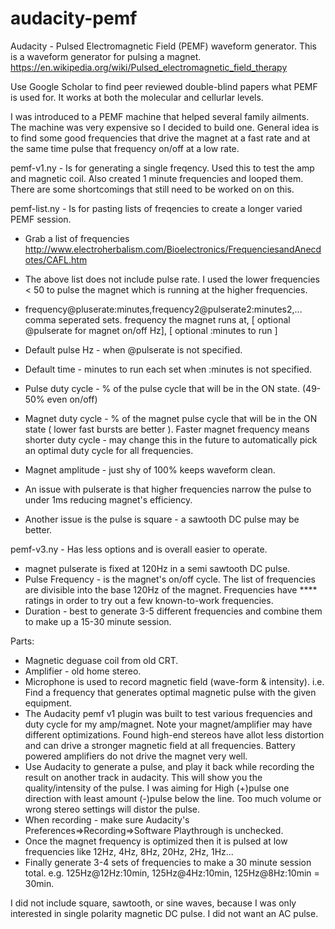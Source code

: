 # audacity-pemf
Audacity - Pulsed Electromagnetic Field (PEMF) waveform generator.  This is a waveform generator for pulsing a magnet.
https://en.wikipedia.org/wiki/Pulsed_electromagnetic_field_therapy

Use Google Scholar to find peer reviewed double-blind papers what PEMF is used for.  It works at both the molecular and cellurlar levels.

I was introduced to a PEMF machine that helped several family ailments.  The machine was very expensive so I decided to build one.  General idea is to find some good frequencies that drive the magnet at a fast rate and at the same time pulse that frequency on/off at a low rate.

pemf-v1.ny - Is for generating a single freqency.  Used this to test the amp and magnetic coil.  Also created 1 minute frequencies and looped them.  There are some shortcomings that still need to be worked on on this.

pemf-list.ny - Is for pasting lists of freqencies to create a longer varied PEMF session.
 - Grab a list of frequencies http://www.electroherbalism.com/Bioelectronics/FrequenciesandAnecdotes/CAFL.htm
 - The above list does not include pulse rate.  I used the lower frequencies < 50 to pulse the magnet which is running at the higher frequencies.
 - frequency@pluserate:minutes,frequency2@pulserate2:minutes2,... comma seperated sets.  frequency the magnet runs at, [ optional @pulserate for magnet on/off Hz], [ optional :minutes to run ]
 - Default pulse Hz - when @pulserate is not specified.
 - Default time - minutes to run each set when :minutes is not specified.
 - Pulse duty cycle - % of the pulse cycle that will be in the ON state. (49-50% even on/off)
 - Magnet duty cycle - % of the magnet pulse cycle that will be in the ON state ( lower fast bursts are better ).  Faster magnet frequency means shorter duty cycle - may change this in the future to automatically pick an optimal duty cycle for all frequencies.
 - Magnet amplitude - just shy of 100% keeps waveform clean.

 - An issue with pulserate is that higher frequencies narrow the pulse to under 1ms reducing magnet's efficiency.
 - Another issue is the pulse is square - a sawtooth DC pulse may be better.


pemf-v3.ny - Has less options and is overall easier to operate.
 - magnet pulserate is fixed at 120Hz in a semi sawtooth DC pulse.
 - Pulse Frequency - is the magnet's  on/off cycle.  The list of frequencies are divisible into the base 120Hz of the magnet.  Frequencies have **** ratings in order to try out a few known-to-work frequencies.
 - Duration - best to generate 3-5 different frequencies and combine them to make up a 15-30 minute session.
 

Parts:
 - Magnetic deguase coil from old CRT.
 - Amplifier - old home stereo.
 - Microphone is used to record magnetic field (wave-form & intensity). i.e. Find a frequency that generates optimal magnetic pulse with the given equipment.
 - The Audacity pemf v1 plugin was built to test various frequencies and duty cycle for my amp/magnet.  Note your magnet/amplifier may have different optimizations.  Found high-end stereos have allot less distortion and can drive a stronger magnetic field at all frequencies.  Battery powered amplifiers do not drive the magnet very well.
 - Use Audacity to generate a pulse, and play it back while recording the result on another track in audacity.  This will show you the quality/intensity of the pulse.  I was aiming for High (+)pulse one direction with least amount (-)pulse below the line.  Too much volume or wrong stereo settings will distor the pulse.
 - When recording - make sure Audacity's Preferences=>Recording=>Software Playthrough is unchecked.
 - Once the magnet frequency is optimized then it is pulsed at low frequencies like 12Hz, 4Hz, 8Hz, 20Hz, 2Hz, 1Hz...
 - Finally generate 3-4 sets of frequencies to make a 30 minute session total. e.g. 125Hz@12Hz:10min, 125Hz@4Hz:10min, 125Hz@8Hz:10min = 30min.
 
 
 I did not include square, sawtooth, or sine waves, because I was only interested in single polarity magnetic DC pulse.  I did not want an AC pulse.

